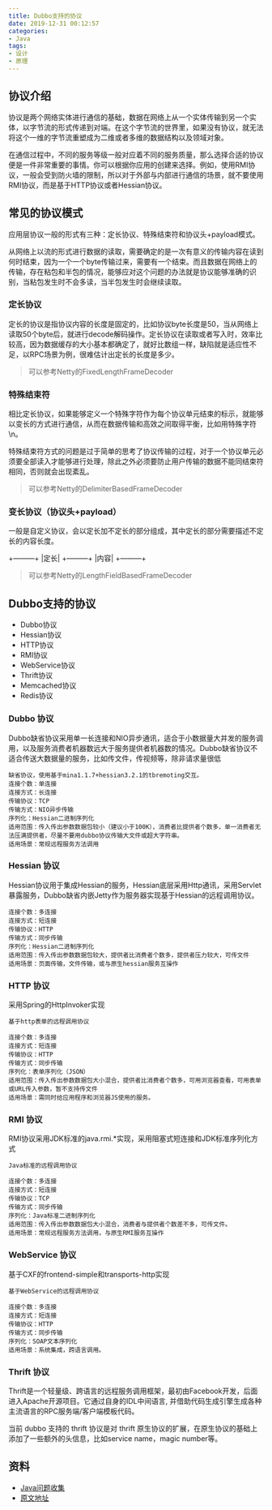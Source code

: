 ```yaml
---
title: Dubbo支持的协议
date: 2019-12-31 00:12:57
categories: 
- Java
tags:
- 设计
- 原理
---
```


## 协议介绍

协议是两个网络实体进行通信的基础，数据在网络上从一个实体传输到另一个实体，以字节流的形式传递到对端。在这个字节流的世界里，如果没有协议，就无法将这个一维的字节流重塑成为二维或者多维的数据结构以及领域对象。

在通信过程中，不同的服务等级一般对应着不同的服务质量，那么选择合适的协议便是一件非常重要的事情。你可以根据你应用的创建来选择。例如，使用RMI协议，一般会受到防火墙的限制，所以对于外部与内部进行通信的场景，就不要使用RMI协议，而是基于HTTP协议或者Hessian协议。

## 常见的协议模式

应用层协议一般的形式有三种：定长协议、特殊结束符和协议头+payload模式。

从网络上以流的形式进行数据的读取，需要确定的是一次有意义的传输内容在读到何时结束，因为一个一个byte传输过来，需要有一个结束。而且数据在网络上的传输，存在粘包和半包的情况，能够应对这个问题的办法就是协议能够准确的识别，当粘包发生时不会多读，当半包发生时会继续读取。

### 定长协议

定长的协议是指协议内容的长度是固定的，比如协议byte长度是50，当从网络上读取50个byte后，就进行decode解码操作。定长协议在读取或者写入时，效率比较高，因为数据缓存的大小基本都确定了，就好比数组一样，缺陷就是适应性不足，以RPC场景为例，很难估计出定长的长度是多少。

>可以参考Netty的FixedLengthFrameDecoder

### 特殊结束符

相比定长协议，如果能够定义一个特殊字符作为每个协议单元结束的标示，就能够以变长的方式进行通信，从而在数据传输和高效之间取得平衡，比如用特殊字符\n。

特殊结束符方式的问题是过于简单的思考了协议传输的过程，对于一个协议单元必须要全部读入才能够进行处理，除此之外必须要防止用户传输的数据不能同结束符相同，否则就会出现紊乱。

>可以参考Netty的DelimiterBasedFrameDecoder

### 变长协议（协议头+payload）

一般是自定义协议，会以定长加不定长的部分组成，其中定长的部分需要描述不定长的内容长度。

+———+
|定长|
+———+
|内容|
+———+

>可以参考Netty的LengthFieldBasedFrameDecoder

## Dubbo支持的协议

- Dubbo协议
- Hessian协议
- HTTP协议
- RMI协议
- WebService协议
- Thrift协议
- Memcached协议
- Redis协议

### Dubbo 协议

Dubbo缺省协议采用单一长连接和NIO异步通讯，适合于小数据量大并发的服务调用，以及服务消费者机器数远大于服务提供者机器数的情况。Dubbo缺省协议不适合传送大数据量的服务，比如传文件，传视频等，除非请求量很低

    缺省协议，使用基于mina1.1.7+hessian3.2.1的tbremoting交互。
    连接个数：单连接
    连接方式：长连接
    传输协议：TCP
    传输方式：NIO异步传输
    序列化：Hessian二进制序列化
    适用范围：传入传出参数数据包较小（建议小于100K），消费者比提供者个数多，单一消费者无法压满提供者，尽量不要用dubbo协议传输大文件或超大字符串。
    适用场景：常规远程服务方法调用
    
### Hessian 协议

Hessian协议用于集成Hessian的服务，Hessian底层采用Http通讯，采用Servlet暴露服务，Dubbo缺省内嵌Jetty作为服务器实现基于Hessian的远程调用协议。

    连接个数：多连接
    连接方式：短连接
    传输协议：HTTP
    传输方式：同步传输
    序列化：Hessian二进制序列化
    适用范围：传入传出参数数据包较大，提供者比消费者个数多，提供者压力较大，可传文件
    适用场景：页面传输，文件传输，或与原生hessian服务互操作
    
### HTTP 协议
    
采用Spring的HttpInvoker实现
    
    基于http表单的远程调用协议
    
    连接个数：多连接
    连接方式：短连接
    传输协议：HTTP
    传输方式：同步传输
    序列化：表单序列化（JSON）
    适用范围：传入传出参数数据包大小混合，提供者比消费者个数多，可用浏览器查看，可用表单或URL传入参数，暂不支持传文件
    适用场景：需同时给应用程序和浏览器JS使用的服务。

### RMI 协议

RMI协议采用JDK标准的java.rmi.*实现，采用阻塞式短连接和JDK标准序列化方式

    Java标准的远程调用协议
    
    连接个数：多连接
    连接方式：短连接
    传输协议：TCP
    传输方式：同步传输
    序列化：Java标准二进制序列化
    适用范围：传入传出参数数据包大小混合，消费者与提供者个数差不多，可传文件。
    适用场景：常规远程服务方法调用，与原生RMI服务互操作
    
### WebService 协议

基于CXF的frontend-simple和transports-http实现

    基于WebService的远程调用协议
    
    连接个数：多连接
    连接方式：短连接
    传输协议：HTTP
    传输方式：同步传输
    序列化：SOAP文本序列化
    适用场景：系统集成，跨语言调用。
    
### Thrift 协议

Thrift是一个轻量级、跨语言的远程服务调用框架，最初由Facebook开发，后面进入Apache开源项目。它通过自身的IDL中间语言, 并借助代码生成引擎生成各种主流语言的RPC服务端/客户端模板代码。

当前 dubbo 支持的 thrift 协议是对 thrift 原生协议的扩展，在原生协议的基础上添加了一些额外的头信息，比如service name，magic number等。

## 资料

- [Java问题收集](https://github.com/smltq/blog/blob/master/source/_posts/issueGather/index.md)
- [原文地址](https://github.com/smltq/blog/blob/master/source/_posts/issueGather/Dubbo%E6%94%AF%E6%8C%81%E7%9A%84%E5%8D%8F%E8%AE%AE.md)